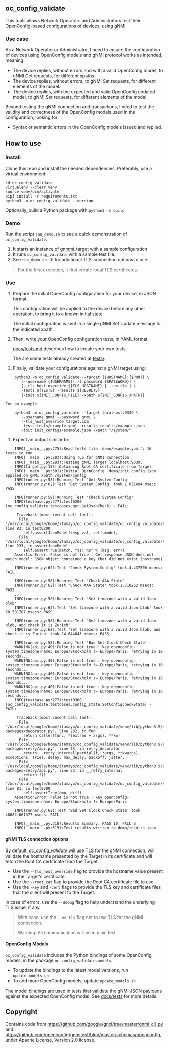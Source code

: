 ## oc_config_validate

This tools allows Network Operators and Administrators test their OpenConfig-based
configurations of devices, using gNMI.

### Use case

As a Network Operator or Administrator, I need to ensure the configuration of 
devices using OpenConfig models and gNMI protocol works as intended, meaning:

 *  The device replies, without errors and with a valid OpenConfig model,
    to gNMI Get requests, for different xpaths.
 *  The device replies, without errors, to gNMI Set requests, for different
    elements of the model.
 *  The device replies, with the expected and valid OpenConfig updated model,
    to gNMI Set requests, for different elements of the model.

Beyond testing the gNMI connection and transactions, I need to test the
validity and correctness of the OpenConfig models used in the configuration,
looking for:

 *  Syntax or semantic errors in the OpenConfig models issued and replied.

## How to use

### Install

Clone this repo and install the needed dependencies. Preferably, use a virtual environment:

```
cd oc_config_validate
virtualenv --clear venv
source venv/bin/activate
pip3 install -r requirements.txt
python3 -m oc_config_validate --version
```

Optionally, build a Python package with `python3 -m build`

### Demo

Run the script `run_demo.sh` to see a quick demonstration of `oc_config_validate`.

 1. It starts an instance of [gnmmi_target](https://github.com/google/gnxi/blob/master/gnmi_target/gnmi_target.go) with a sample configuration
 1. It runs `oc_config_validate` with a sample test file. 
 1. See `run_demo.sh -h` for additional TLS-connection options to use.

> For the first execution, it first create local TLS certificates.

### Use

 1. Prepare the initial OpenConfig configuration for your device, in JSON format.

    This configuration will be applied to the device before any other operation,
    to bring it to a known initial state.

    The initial configuration is sent in a single gNMI Set Update message to the indicated xpath. 

 1. Then, write your OpenConfig configuration tests, in YAML format.
 
    [docs/tests.md](docs/tests.md) describes how to create your own tests.

    The are some tests already created at [tests/](tests/).
 
 1. Finally, validate your configurations against a gNMI target using:
 
```
    python3 -m oc_config_validate --target {$HOSTNAME}:{$PORT} \
       [--username {$USERNAME}] -[-password {$PASSWORD}] \
       [--tls_host_override ${TLS_HOSTNAME} | --no_tls ] \
       -tests ${TESTS} -results ${RESULTS} 
       [-init ${INIT_CONFIG_FILE} -xpath ${INIT_CONFIG_XPATH}]
```
    
    For an example:
    
```
    python3 -m oc_config_validate --target localhost:9339 \
       --username gnmi --password gnmi \
       --tls_host_override target.com
       -tests tests/example.yaml -results results/example.json
       -init init_configs/example.json -xpath "/system/"
```

 1. Expect an output similar to:
 
```
    INFO(__main__.py:275):Read tests file 'demo/example.yaml': 16 tests to run
    INFO(__main__.py:283):Using TLS for gNMI connection
    INFO(__main__.py:293):Testing gNMI Target localhost:9339.
    INFO(target.py:155):Obtaining Root CA certificate from Target
    INFO(__main__.py:301):Initial OpenConfig 'demo/init_config.json' applied on gNMI xpath /system/config
    INFO(runner.py:58):Running Test 'Get System Config'
    INFO(runner.py:62):Test 'Get System Config' took 1.031494 msecs: PASS
    
    INFO(runner.py:58):Running Test 'Check System Config'
    INFO(testbase.py:277):test0200 (oc_config_validate.testcases.get.GetJsonCheck) - FAIL:
    
     Traceback (most recent call last):
      File "/usr/local/google/home/itamayo/oc_config_validate/oc_config_validate/testcases/get.py", line 83, in test0200
        self.assertJsonModel(resp_val, self.model,
      File "/usr/local/google/home/itamayo/oc_config_validate/oc_config_validate/testbase.py", line 233, in assertJsonModel
        self.assertTrue(match, "%s: %s" % (msg, err))
    AssertionError: False is not true : Get response JSON does not match model: JSON object contained a key that did not exist (hostname)
    
    INFO(runner.py:62):Test 'Check System Config' took 4.437500 msecs: FAIL
    
    INFO(runner.py:58):Running Test 'Check AAA State'
    INFO(runner.py:62):Test 'Check AAA State' took 1.718262 msecs: PASS
    ...
    INFO(runner.py:58):Running Test 'Set timezone with a valid Json blob'
    INFO(runner.py:62):Test 'Set timezone with a valid Json blob' took 60.581787 msecs: PASS
    
    INFO(runner.py:58):Running Test 'Set timezone with a valid Json blob, and check it is Zurich'
    INFO(runner.py:62):Test 'Set timezone with a valid Json blob, and check it is Zurich' took 24.644043 msecs: PASS
    
    INFO(runner.py:58):Running Test 'Bad Set Clock Check State'
    WARNING(api.py:40):False is not true : key openconfig-system:timezone-name: Europe/Stockholm != Europe/Paris, retrying in 10 seconds...
    WARNING(api.py:40):False is not true : key openconfig-system:timezone-name: Europe/Stockholm != Europe/Paris, retrying in 10 seconds...
    WARNING(api.py:40):False is not true : key openconfig-system:timezone-name: Europe/Stockholm != Europe/Paris, retrying in 10 seconds...
    WARNING(api.py:40):False is not true : key openconfig-system:timezone-name: Europe/Stockholm != Europe/Paris, retrying in 10 seconds...
    INFO(testbase.py:277):test0300 (oc_config_validate.testcases.config_state.SetConfigCheckState) - FAIL:
    
     Traceback (most recent call last):
      File "/usr/local/google/home/itamayo/oc_config_validate/venv/lib/python3.9/site-packages/decorator.py", line 232, in fun
        return caller(func, *(extras + args), **kw)
      File "/usr/local/google/home/itamayo/oc_config_validate/venv/lib/python3.9/site-packages/retry/api.py", line 73, in retry_decorator
        return __retry_internal(partial(f, *args, **kwargs), exceptions, tries, delay, max_delay, backoff, jitter,
      File "/usr/local/google/home/itamayo/oc_config_validate/venv/lib/python3.9/site-packages/retry/api.py", line 33, in __retry_internal
        return f()
      File "/usr/local/google/home/itamayo/oc_config_validate/oc_config_validate/testcases/config_state.py", line 81, in test0300
        self.assertTrue(cmp, diff)
    AssertionError: False is not true : key openconfig-system:timezone-name: Europe/Stockholm != Europe/Paris
    
    INFO(runner.py:62):Test 'Bad Set Clock Check State' took 40082.661377 msecs: FAIL
    
    INFO(__main__.py:310):Results Summary: PASS 10, FAIL 6
    INFO(__main__.py:315):Test results written to demo/results.json
```

#### gNMI TLS connection options

By default, *oc_config_validate* will use TLS for the gNMI connection, will
validate the hostname presented by the Target in its certificate and will fetch
the Root CA certificate from the Target.

 *  Use the `--tls_host_override` flag to provide the hostname value present
    in the Target's certificate.
 *  Use the `--root_cat` flag to provide the Root CA certificate file to use.
 *  Use the `-key` and `-cert` flags to provide the TLS key and certificate 
    files that the client will present to the Target.

In case of errors, use the `--debug` flag to help understand the underlying TLS issue, if any.

 > With case, use the `--no_tls` flag not to use TLS for the gNMI connection. 
 >
 > Warning: All communication will be in plain text.

#### OpenConfig Models

`oc_config_validate` includes the Python bindings of some OpenConfig models, in the package `oc_config_validate.models`.

 *  To update the bindings to the latest model versions, run `update_models.sh`
 *  To add more OpenConfig models, update `update_models.sh`

The model bindings are used in tests that validate the gNMI JSON payloads against the expected OpenConfig model. See [docs/tests](docs/tests.md) for more details.

## Copyright

Contains code from https://github.com/google/gnxi/tree/master/gnmi_cli_py and
https://github.com/openconfig/gnmitest/blob/master/schemas/openconfig, under
Apache License, Version 2.0 license.
